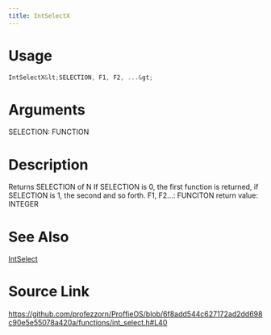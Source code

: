 ```yaml
---
title: IntSelectX
---
```


# Usage
```cpp
IntSelectX&lt;SELECTION, F1, F2, ...&gt;
```

# Arguments
SELECTION: FUNCTION

# Description
Returns SELECTION of N
If SELECTION is 0, the first function is returned, if SELECTION is 1, the second and so forth.
F1, F2...: FUNCITON
return value: INTEGER

# See Also
[IntSelect](/config/functions/IntSelect.html)

# Source Link
https://github.com/profezzorn/ProffieOS/blob/6f8add544c627172ad2dd698c90e5e55078a420a/functions/int_select.h#L40

